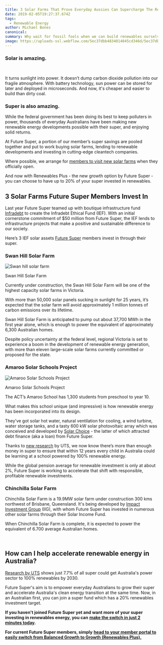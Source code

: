 ```yaml
---
title: 3 Solar Farms That Prove Everyday Aussies Can Supercharge The Renewables Revolution
date: 2019-02-05T19:27:37.674Z
tags: 
  - Renewable Energy
author: Michael Bones
canonical: 
summary: Why wait for fossil fools when we can build renewables ourselves?
image: https://uploads-ssl.webflow.com/5ec37dbb4834014045cd346d/5ec37dbc4834018063cd3d55_Blog%201200x630%20(7).png
---
```


### Solar is amazing.

 

It turns sunlight into power. It doesn’t dump carbon dioxide pollution into our fragile atmosphere. With battery technology, sun power can be stored for later and deployed in microseconds. And now, it's cheaper and easier to build than dirty coal.

### Super is also amazing.

While the federal government has been doing its best to keep polluters in power, thousands of everyday Australians have been making new renewable energy developments possible with their super, and enjoying solid returns.

At Future Super, a portion of our member’s super savings are pooled together and put to work buying solar farms, lending to renewable developments and investing in cutting-edge cleantech companies.

Where possible, we arrange for [members to visit new solar farms](https://www.myfuturesuper.com.au/blog/solar-pilgrimage-seeing-your-super-power-in-action) when they officially open.

And now with Renewables Plus - the new growth option by Future Super - you can choose to have up to 20% of your super invested in renewables.

3 Solar Farms Future Super Members Invest In
--------------------------------------------

Last year Future Super teamed up with boutique infrastructure fund [Infradebt](https://www.infradebt.com.au/) to create the Infradebt Ethical Fund (IEF). With an initial cornerstone commitment of $50 million from Future Super, the IEF lends to infrastructure projects that make a positive and sustainable difference to our society.

Here’s 3 IEF solar assets [Future Super](http://www.myfuturesuper.com.au) members invest in through their super.

### Swan Hill Solar Farm

![Swan hill solar farm](https://lh5.googleusercontent.com/_cuRxW_CPgDfRf6p5hT0nILaVf4yXVB0dH-DqEfxM4Vvo6UUeMVHs2xgBfmmzKLFApjJXElNkZsLBXXsmv2qKWNbMT16HZaEFZoRQRyeCGnSFdvEq2_4SwqBnyKeQ13D4xnIGQ2H)

Swan Hill Solar Farm

Currently under construction, the Swan Hill Solar Farm will be one of the highest capacity solar farms in Victoria.

With more than 50,000 solar panels sucking in sunlight for 25 years, it’s expected that the solar farm will avoid approximately 1 million tonnes of carbon emissions over its lifetime.

Swan Hill Solar Farm is anticipated to pump out about 37,700 MWh in the first year alone, which is enough to power the equivalent of approximately 6,300 Australian homes.

Despite policy uncertainty at the federal level, regional Victoria is set to experience a boom in the development of renewable energy generation, with more than eleven large-scale solar farms currently committed or proposed for the state.

### Amaroo Solar Schools Project

![Amaroo Solar Schools Project](https://lh5.googleusercontent.com/dYX76wZA226eQH-JV2F1y6YNdHBrnaZslLWHyC8WIeub4G-D3iD-FBFutdpb-tFakbHQFeVBk5H4WEY253_S0vN94kRnlbHbzjVjdvGgX-1dmFP80IAsZekAl0dU59xxu1HZavGU)

Amaroo Solar Schools Project

The ACT’s Amaroo School has 1,300 students from preschool to year 10.

What makes this school unique (and impressive) is how renewable energy has been incorporated into its design.

They’ve got solar hot water, natural ventilation for cooling, a wind turbine, water storage tanks, and a tasty 600 kW solar photovoltaic array which was conceived and developed by [Solar Choice](https://www.solarchoice.net.au/) - the latter of which attracted debt finance (aka a loan) from Future Super.

Thanks to [new research](https://www.myfuturesuper.com.au/blog/new-research-reveals-that-7-7-of-australias-retirement-savings-could-fund-100-renewable-power-by-2030) by UTS, we now know there’s more than enough money in super to ensure that within 12 years every child in Australia could be learning at a school powered by 100% renewable energy.

While the global pension average for renewable investment is only at about 2%, Future Super is working to accelerate that shift with responsible, profitable renewable investments.

### Chinchilla Solar Farm

Chinchilla Solar Farm is a 19.9MW solar farm under construction 300 kms northwest of Brisbane, Queensland. It's being developed by [Impact Investment Group](https://www.impact-group.com.au/) (IIG), with whom Future Super has invested in numerous other solar farms through their Solar Income Fund.

When Chinchilla Solar Farm is complete, it is expected to power the equivalent of 6.700 average Australian homes.

‍

How can I help accelerate renewable energy in Australia?
--------------------------------------------------------

[Research by UTS](https://www.myfuturesuper.com.au/blog/new-research-reveals-that-7-7-of-australias-retirement-savings-could-fund-100-renewable-power-by-2030) shows just 7.7% of all super could get Australia's power sector to 100% renewables by 2030.

Future Super's aim is to empower everyday Australians to grow their super and accelerate Australia's clean energy transition at the same time. Now, in an Australian first, you can join a super fund which has a 20% renewables investment target. 

**If you haven't joined Future Super yet and want more of your super investing in renewables energy, you can** [**make the switch in just 2 minutes today**](http://www.myfuturesuper.com.au)**.**

**For current Future Super members, simply** [**head to your member portal to easily switch from Balanced Growth to Growth (Renewables Plus).**](http://portal.myfuturesuper.com.au/)

